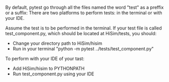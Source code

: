 ﻿By default, pytest go through all the files named the word "test" as a preffix or a suffix:
There are two platforms to perform tests: in the terminal or with your IDE.

Assume the test is to be performed in the terminal. If your test file is called test_component.py,
 which should be located at HiSim/tests, you should:

* Change your directory path to HiSim/hisim
* Run in your terminal "python -m pytest ../tests/test_component.py"

To perform with your IDE of your tast:
* Add HiSim/hisim to PYTHONPATH
* Run test_component.py using your IDE
